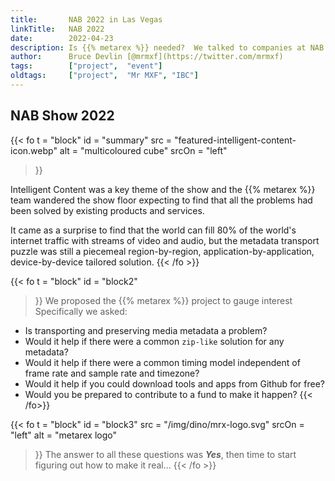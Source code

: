 ```yaml
---
title:       NAB 2022 in Las Vegas
linkTitle:   NAB 2022
date:        2022-04-23
description: Is {{% metarex %}} needed?  We talked to companies at NAB 2022
author:      Bruce Devlin [@mrmxf](https://twitter.com/mrmxf)
tags:        ["project",  "event"]
oldtags:     ["project",  "Mr MXF", "IBC"]
---
```


## NAB Show 2022

{{< fo t = "block"
  id    = "summary"
  src   = "featured-intelligent-content-icon.webp"
  alt   = "multicoloured cube"
  srcOn = "left"
>}}

Intelligent Content was a key theme of the show and the {{% metarex %}} team wandered the show floor expecting to find that all the problems had been solved by existing products and services.

It came as a surprise to find that the world can fill 80% of the world's internet traffic with streams of video and audio, but the metadata transport puzzle was still a piecemeal region-by-region, application-by-application, device-by-device tailored solution.
{{< /fo >}}

{{< fo t = "block"
  id    = "block2"
>}}
We proposed the {{% metarex %}} project to gauge interest Specifically we asked:

* Is transporting and preserving media metadata a problem?
* Would it help if there were a common `zip-like` solution for any metadata?
* Would it help if there were a common timing model independent of frame rate and sample rate and timezone?
* Would it help if you could download tools and apps from Github for free?
* Would you be prepared to contribute to a fund to make it happen?
{{< /fo>}}

{{< fo t = "block"
  id    = "block3"
  src   = "/img/dino/mrx-logo.svg"
  srcOn = "left"
  alt = "metarex logo"
>}}
The answer to all these questions was **_Yes_**, then time to start figuring out how to make it real...
{{< /fo >}}
